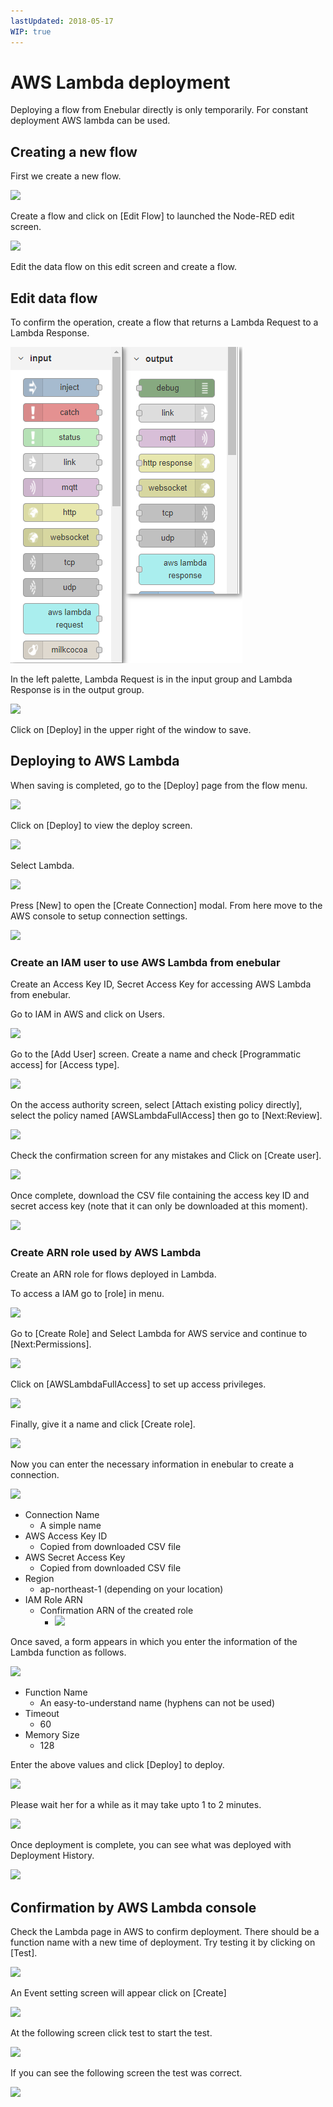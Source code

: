 ```yaml
---
lastUpdated: 2018-05-17
WIP: true
---
```


# AWS Lambda deployment

Deploying a flow from Enebular directly is only temporarily.
For constant deployment AWS lambda can be used.

## Creating a new flow

First we create a new flow.

![](https://i.gyazo.com/43daa8adfa160e0db4723a6cb62ec6aa.png)

Create a flow and click on [Edit Flow] to launched the Node-RED edit screen.

![](https://i.gyazo.com/53824241d584d099aa810e6b3cbab645.png)

Edit the data flow on this edit screen and create a flow.

## Edit data flow

To confirm the operation, create a flow that returns a Lambda Request to a Lambda Response.

![image](../../../_asset/images/Deploy/DeployFlow/lambda/deploy-deployflow-lambda_03.png)

In the left palette, Lambda Request is in the input group and Lambda Response is in the output group.

![](https://i.gyazo.com/b474a682aefc4cef62650b0e883f354c.png)

Click on [Deploy] in the upper right of the window to save.

## Deploying to AWS Lambda

When saving is completed, go to the [Deploy] page from the flow menu.

![](https://i.gyazo.com/6d8611cac4c92473225ebfca7ded8c57.png)

Click on [Deploy] to view the deploy screen.

![](https://i.gyazo.com/88e68c4779864cf8c6f24f6262575e4b.png)

Select Lambda.

![](https://i.gyazo.com/edc9714f15afec8911f67f31cf7141bd.png)

Press [New] to open the [Create Connection] modal.
From here move to the AWS console to setup connection settings.

![](https://i.gyazo.com/3478881bcdb98b1319141df71eed2dd8.png)

### Create an IAM user to use AWS Lambda from enebular

Create an Access Key ID, Secret Access Key for accessing AWS Lambda from enebular.

Go to IAM in AWS and click on Users.

![](https://i.gyazo.com/a36079814c6663851f0c93b82b1ea589.png)

Go to the [Add User] screen.
Create a name and check [Programmatic access] for [Access type].

![](https://i.gyazo.com/6280a25da09312e3bbbef9bae5eedd0d.png)

On the access authority screen, select [Attach existing policy directly], select the policy named [AWSLambdaFullAccess] then go to [Next:Review].

![](https://i.gyazo.com/913d013b1a9f32b0f6a2698e5a12ec32.png)

Check the confirmation screen for any mistakes and Click on [Create user].

![](https://i.gyazo.com/f54408921e545524629b666da55fccff.png)

Once complete, download the CSV file containing the access key ID and secret access key (note that it can only be downloaded at this moment).

![](https://i.gyazo.com/7d99dbaf67c0c9faf1b9de4c50adabd9.png)

### Create ARN role used by AWS Lambda

Create an ARN role for flows deployed in Lambda.

To access a IAM go to [role] in menu.

![](https://i.gyazo.com/b5286ed7c5c0f7a80ab4375f87c0ff2b.png)

Go to [Create Role] and Select Lambda for AWS service and continue to [Next:Permissions].

![](https://i.gyazo.com/85435143d5fea6b3e90805de5cd4c388.png)

Click on [AWSLambdaFullAccess] to set up access privileges.

![](https://i.gyazo.com/e1a69b8bb472eb97011523b140856b4a.png)

Finally, give it a name and click [Create role].

![](https://i.gyazo.com/c6264921396b43008c6a0a87002ceaf0.png)

Now you can enter the necessary information in enebular to create a connection.

![](https://i.gyazo.com/bb59cf50a2ae8726bd03f2a4d2f8437a.png)

- Connection Name
  - A simple name
- AWS Access Key ID
  - Copied from downloaded CSV file
- AWS Secret Access Key
  - Copied from downloaded CSV file
- Region
  - ap-northeast-1 (depending on your location)
- IAM Role ARN
  - Confirmation ARN of the created role
    - ![](https://i.gyazo.com/a435ff36c4fd877589b9036783780d70.png)

Once saved, a form appears in which you enter the information of the Lambda function as follows.

![](https://i.gyazo.com/d89fd1efd0a174c8b223c1367c9557e6.png)

- Function Name
  - An easy-to-understand name (hyphens can not be used)
- Timeout
  - 60
- Memory Size
  - 128

Enter the above values ​​and click [Deploy] to deploy.

![](https://i.gyazo.com/1cc9f0b2f920449f42f0911c31ff326d.png)

Please wait her for a while as it may take upto 1 to 2 minutes.

![](https://i.gyazo.com/34b178154e86ccf151a88351f83db6c6.png)

Once deployment is complete, you can see what was deployed with Deployment History.

![](https://i.gyazo.com/f4d810f405533c474b85d3660156de3e.png)

## Confirmation by AWS Lambda console

Check the Lambda page in AWS to confirm deployment.
There should be a function name with a new time of deployment.
Try testing it by clicking on [Test].

![](https://i.gyazo.com/32d1a956bcdc491b2357b06b95324ced.png)

An Event setting screen will appear click on [Create]

![](https://i.gyazo.com/531f6e2427313a76b675a23ee3e0ff12.png)

At the following screen click test to start the test.

![](https://i.gyazo.com/e3d0756b594c0aeb4de73568e27b2d0c.png)

If you can see the following screen the test was correct.

![](https://i.gyazo.com/27ebe0ae26f0f7fb68380508c44f0a25.png)
